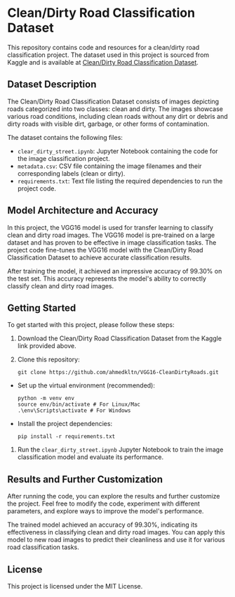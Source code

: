 # Clean/Dirty Road Classification Dataset

This repository contains code and resources for a clean/dirty road classification project. The dataset used in this project is sourced from Kaggle and is available at [Clean/Dirty Road Classification Dataset](https://www.kaggle.com/datasets/faizalkarim/cleandirty-road-classification).

## Dataset Description

The Clean/Dirty Road Classification Dataset consists of images depicting roads categorized into two classes: clean and dirty. The images showcase various road conditions, including clean roads without any dirt or debris and dirty roads with visible dirt, garbage, or other forms of contamination.

The dataset contains the following files:

- `clear_dirty_street.ipynb`: Jupyter Notebook containing the code for the image classification project.
- `metadata.csv`: CSV file containing the image filenames and their corresponding labels (clean or dirty).
- `requirements.txt`: Text file listing the required dependencies to run the project code.

## Model Architecture and Accuracy

In this project, the VGG16 model is used for transfer learning to classify clean and dirty road images. The VGG16 model is pre-trained on a large dataset and has proven to be effective in image classification tasks. The project code fine-tunes the VGG16 model with the Clean/Dirty Road Classification Dataset to achieve accurate classification results.

After training the model, it achieved an impressive accuracy of 99.30% on the test set. This accuracy represents the model's ability to correctly classify clean and dirty road images.

## Getting Started

To get started with this project, please follow these steps:

1. Download the Clean/Dirty Road Classification Dataset from the Kaggle link provided above.
2. Clone this repository:
    
    ```
    git clone https://github.com/ahmedkltn/VGG16-CleanDirtyRoads.git
    ```
    
- Set up the virtual environment (recommended):
    
    ```
    python -m venv env
    source env/bin/activate # For Linux/Mac
    .\env\Scripts\activate # For Windows
    ```
    
- Install the project dependencies:
    
    ```
    pip install -r requirements.txt
    ```
    
1. Run the `clear_dirty_street.ipynb` Jupyter Notebook to train the image classification model and evaluate its performance.

## Results and Further Customization

After running the code, you can explore the results and further customize the project. Feel free to modify the code, experiment with different parameters, and explore ways to improve the model's performance.

The trained model achieved an accuracy of 99.30%, indicating its effectiveness in classifying clean and dirty road images. You can apply this model to new road images to predict their cleanliness and use it for various road classification tasks.

## License

This project is licensed under the MIT License.
